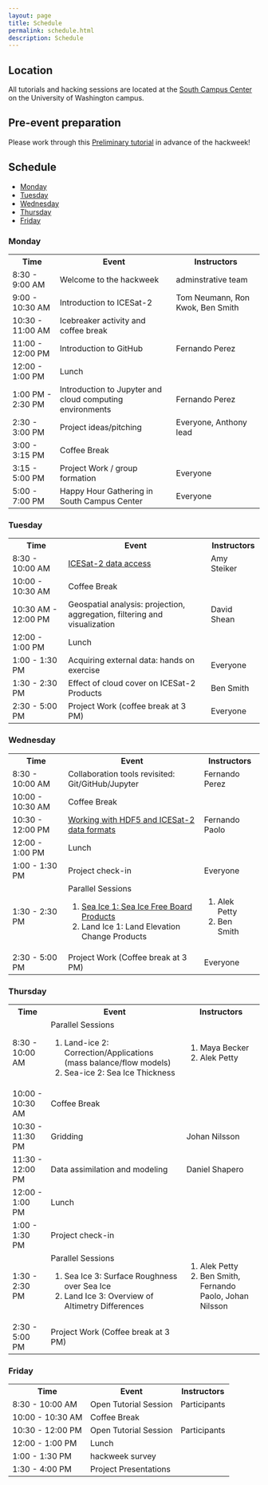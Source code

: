 ```yaml
---
layout: page
title: Schedule
permalink: schedule.html
description: Schedule
---
```


## Location

All tutorials and hacking sessions are located at the <a href="https://www.google.com/maps/place/UW+South+Campus+Center/@47.6495125,-122.3129915,17z/data=!3m1!4b1!4m5!3m4!1s0x549014ec0573d0fd:0x92c36f77d79c29d7!8m2!3d47.6495089!4d-122.3107975">South Campus Center</a> on the University of Washington campus.

## Pre-event preparation

Please work through this <a href ="https://icesat-2hackweek.github.io/preliminary/">Preliminary tutorial</a> in advance of the hackweek!

## Schedule

- [Monday](#monday)
- [Tuesday](#tuesday)
- [Wednesday](#wednesday)
- [Thursday](#thursday)
- [Friday](#friday)

### Monday

<table>
<tbody>
<tr>
<th>Time</th>
<th>Event</th>
<th>Instructors</th>
</tr>

<tr>
<td>8:30 - 9:00 AM</td>
<td>Welcome to the hackweek</td>
<td>adminstrative team </td>
</tr>


<tr>
<td>9:00 - 10:30 AM</td>
<td> Introduction to ICESat-2</td>
<td>Tom Neumann, Ron Kwok, Ben Smith</td>
</tr>

<tr>
<td>10:30 - 11:00 AM</td>
<td>Icebreaker activity and coffee break</td>
<td></td>
</tr>

<tr>
<td>11:00 - 12:00 PM </td>
<td> Introduction to GitHub </td>
<td> Fernando Perez </td>
</tr>

<tr>
<td>12:00 - 1:00 PM</td>
<td>Lunch</td>
<td></td>
</tr>

<tr>
<td> 1:00 PM - 2:30 PM</td>
<td> Introduction to Jupyter and cloud computing environments</td>
<td>Fernando Perez</td>
</tr>

<tr>
<td>2:30 - 3:00 PM </td>
<td>Project ideas/pitching</td>
<td>Everyone, Anthony lead</td>
</tr>

<tr>
<td>3:00 - 3:15 PM </td>
<td>Coffee Break</td>
<td></td>
</tr>

<tr>
<td>3:15 - 5:00 PM</td>
<td>Project Work / group formation </td>
<td>Everyone</td>
</tr>

<tr>
<td>5:00 - 7:00 PM</td>
<td>Happy Hour Gathering in South Campus Center</td>
<td>Everyone</td>
</tr>

</tbody>
</table>

### Tuesday

<table>
<tbody>
<tr>
<th>Time</th>
<th>Event</th>
<th>Instructors</th>
</tr>

<tr>
<td>8:30 - 10:00 AM</td>
<td><a href="https://github.com/ICESAT-2HackWeek/data-access">ICESat-2 data access</a></td>
<td>Amy Steiker</td>
</tr>

<tr>
<td>10:00 - 10:30 AM</td>
<td>Coffee Break</td>
<td></td>
</tr>

<tr>
<td>10:30 AM - 12:00 PM</td>
<td>Geospatial analysis: projection, aggregation, filtering and visualization</td>
<td>David Shean</td>
</tr>

<tr>
<td>12:00 - 1:00 PM</td>
<td>Lunch</td>
<td></td>
</tr>

<tr>
<td>1:00 - 1:30 PM</td>
<td>Acquiring external data: hands on exercise</td>
<td>Everyone</td>
</tr>


<tr>
<td>1:30 - 2:30 PM</td>
<td>
Effect of cloud cover on ICESat-2 Products
</td>
<td>
Ben Smith
</td>
</tr>

<tr>
<td>2:30 - 5:00 PM</td>
<td>Project Work (coffee break at 3 PM)</td>
<td>Everyone</td>
</tr>

</tbody>

</table>

### Wednesday

<table>
<tbody>
<tr>
<th>Time</th>
<th>Event</th>
<th>Instructors</th>
</tr>

<tr>
<td> 8:30 - 10:00 AM</td>
<td> Collaboration tools revisited: Git/GitHub/Jupyter </td>
<td> Fernando Perez</td>
</tr>

<tr>
<td>10:00 - 10:30 AM</td>
<td>Coffee Break</td>
<td></td>
</tr>

<tr> 
<td> 10:30 - 12:00 PM </td>
<td><a href="https://github.com/ICESAT-2HackWeek/intro-hdf5">Working with HDF5 and ICESat-2 data formats</a></td>
<td>Fernando Paolo</td>
</tr>

<tr>
<td>12:00 - 1:00 PM</td>
<td>Lunch</td>
<td></td>
</tr>

<tr>
<td>1:00 - 1:30 PM</td>
<td>Project check-in  </td>
<td> Everyone </td>
</tr>

<tr>
<td>1:30 - 2:30 PM</td>
<td>Parallel Sessions
<ol>
<li><a href="https://github.com/ICESAT-2HackWeek/sea-ice-tutorials">Sea Ice 1: Sea Ice Free Board Products</a></li>
<li>Land Ice 1: Land Elevation Change Products</li>
</ol>
</td>
<td>
<ol>
<li>Alek Petty</li>
<li>Ben Smith</li>
</ol>
</td>
</tr>

<tr>
<td>2:30 - 5:00 PM</td>
<td>Project Work (Coffee break at 3 PM)</td>
<td>Everyone</td>
</tr>

</tbody>
</table>

### Thursday

<table>
<tbody>
<tr>
<th>Time</th>
<th>Event</th>
<th>Instructors</th>
</tr>

<tr>
<td>8:30 - 10:00 AM</td>
<td>Parallel Sessions
<ol>
<li>Land-ice 2: Correction/Applications (mass balance/flow models)</li>
<li>Sea-ice 2: Sea Ice Thickness </li>
</ol>
</td>
<td>
<ol>
<li>Maya Becker</li>
<li>Alek Petty</li>
</ol>
</td>
</tr>

<tr>
<td>10:00 - 10:30 AM</td>
<td>Coffee Break</td>
<td></td>
</tr>

<tr>
<td>10:30 - 11:30 PM</td>
<td>Gridding</td>
<td>Johan Nilsson</td>
</tr>

<tr>
<td>11:30 - 12:00 PM</td>
<td>Data assimilation and modeling</td>
<td>Daniel Shapero</td>
</tr>

<tr>
<td>12:00 - 1:00 PM</td>
<td>Lunch</td>
<td></td>
</tr>

<tr>
<td>1:00 - 1:30 PM</td>
<td>Project check-in</td>
<td></td>
</tr>

<tr>
<td>1:30 - 2:30 PM</td>
<td>Parallel Sessions
<ol>
<li>Sea Ice 3: Surface Roughness over Sea Ice </li>
<li>Land Ice 3: Overview of Altimetry Differences</li>
</ol>
</td>
<td>
<ol>
<li>Alek Petty</li>
<li>Ben Smith, Fernando Paolo, Johan Nilsson</li>
</ol>
</td>
</tr>

<tr>
<td> 2:30 - 5:00 PM</td>
<td>Project Work (Coffee break at 3 PM)</td>
<td> </td>
</tr>

</tbody>
</table>

### Friday

<table>
<tbody>
<tr>
<th>Time</th>
<th>Event</th>
<th>Instructors</th>
</tr>

<tr>
<td>8:30 - 10:00 AM </td>
<td>Open Tutorial Session</td>
<td>Participants</td>
</tr>

<tr>
<td>10:00 - 10:30 AM</td>
<td>Coffee Break</td>
<td></td>
</tr>

<tr>
<td>10:30 - 12:00 PM </td>
<td>Open Tutorial Session</td>
<td> Participants</td>
</tr>

<tr>
<td>12:00 - 1:00 PM</td>
<td>Lunch</td>
<td></td>
</tr>

<tr>
<td>1:00 - 1:30 PM</td>
<td>hackweek survey</td>
<td></td>
</tr>

<tr>
<td>1:30 - 4:00 PM</td>
<td>Project Presentations</td>
<td></td>
</tr>

</tbody>
</table>


